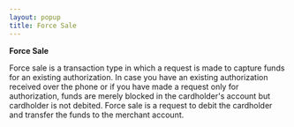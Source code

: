 ```yaml
---
layout: popup
title: Force Sale
---
```



**Force Sale**


Force sale is a transaction type in which a request is made to capture funds for an existing authorization. In case you have an existing authorization received over the phone or if you have made a request only for authorization, funds are merely blocked in the cardholder's account but cardholder is not debited. Force sale is a request to debit the cardholder and transfer the funds to the merchant account.
